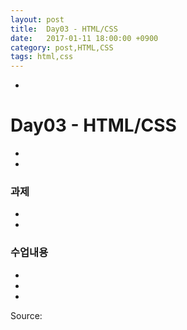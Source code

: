 ```yaml
---
layout: post
title:  Day03 - HTML/CSS
date:   2017-01-11 18:00:00 +0900
category: post,HTML,CSS
tags: html,css
---
```


-
# Day03 - HTML/CSS
-

-
### 과제
-

-
### 수업내용
-


-


-


Source:[]()